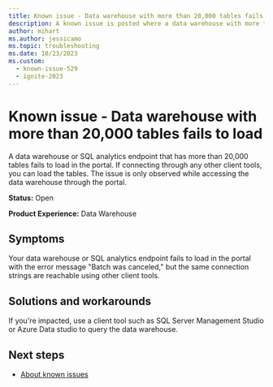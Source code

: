 ```yaml
---
title: Known issue - Data warehouse with more than 20,000 tables fails to load
description: A known issue is posted where a data warehouse with more than 20,000 tables fails to load
author: mihart
ms.author: jessicamo
ms.topic: troubleshooting
ms.date: 10/23/2023
ms.custom:
  - known-issue-529
  - ignite-2023
---
```


# Known issue - Data warehouse with more than 20,000 tables fails to load

A data warehouse or SQL analytics endpoint that has more than 20,000 tables fails to load in the portal.  If connecting through any other client tools, you can load the tables. The issue is only observed while accessing the data warehouse through the portal.

**Status:** Open

**Product Experience:** Data Warehouse

## Symptoms

Your data warehouse or SQL analytics endpoint fails to load in the portal with the error message "Batch was canceled," but the same connection strings are reachable using other client tools.

## Solutions and workarounds

If you're impacted, use a client tool such as SQL Server Management Studio or Azure Data studio to query the data warehouse.

## Next steps

- [About known issues](https://support.fabric.microsoft.com/known-issues)
